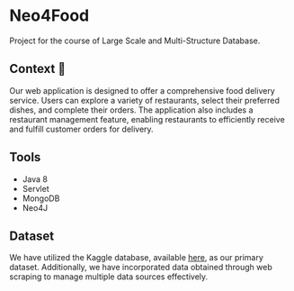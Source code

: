 # Neo4Food
Project for the course of Large Scale and Multi-Structure Database.

## Context 🍕
Our web application is designed to offer a comprehensive food delivery service. Users can explore a variety of restaurants, select their preferred dishes, and complete their orders. The application also includes a restaurant management feature, enabling restaurants to efficiently receive and fulfill customer orders for delivery.

## Tools
- Java 8
- Servlet
- MongoDB
- Neo4J

## Dataset
We have utilized the Kaggle database, available <a href="https://www.kaggle.com/datasets/ahmedshahriarsakib/uber-eats-usa-restaurants-menus">here</a>, as our primary dataset. Additionally, we have incorporated data obtained through web scraping to manage multiple data sources effectively.
